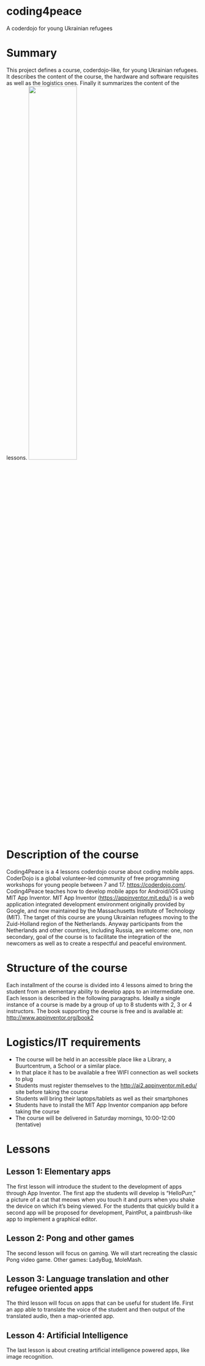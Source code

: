 # coding4peace
A coderdojo for young Ukrainian refugees
# Summary
This project defines a course, coderdojo-like, for young Ukrainian refugees. It describes the content of the course, the hardware and software requisites as well as the logistics ones. Finally it summarizes the content of the lessons.
<img src="http://3.bp.blogspot.com/-O91YlyJgieA/UIx5LHgVC1I/AAAAAAAAB4s/TH9i_5Y59GU/s1600/smalltalk.png" height=50% width=50%>
# Description of the course
Coding4Peace is a 4 lessons coderdojo course about coding mobile apps. 
CoderDojo is a global volunteer-led community of free programming workshops for young people between 7 and 17. https://coderdojo.com/.
Coding4Peace teaches how to develop mobile apps for Android/iOS using MIT App Inventor.
MIT App Inventor (https://appinventor.mit.edu/) is a web application integrated development environment originally provided by Google, and now maintained by the Massachusetts Institute of Technology (MIT). 
The target of this course are young Ukrainian refugees moving to the Zuid-Holland region of the Netherlands. Anyway participants from the Netherlands and other countries, including Russia, are welcome: one, non secondary, goal of the course is to facilitate the integration of the newcomers as well as to create a respectful and peaceful environment.
# Structure of the course
Each installment of the course is divided into 4 lessons aimed to bring the student from an elementary ability to develop apps to an intermediate one.  
Each lesson is described in the following paragraphs. Ideally a single instance of a course is made by a group of up to 8 students with 2, 3 or 4 instructors. The book supporting the course is free and is available at:
http://www.appinventor.org/book2
# Logistics/IT requirements
- The course will be held in an accessible place like a Library, a Buurtcentrum, a School or a similar place.
- In that place it has to be available a free WIFI connection as well sockets to plug 
- Students must register themselves to the http://ai2.appinventor.mit.edu/ site before taking the course
- Students will bring their laptops/tablets as well as their smartphones
- Students have to install the MIT App Inventor companion app before taking the course 
- The course will be delivered in Saturday mornings, 10:00-12:00 (tentative)
# Lessons
## Lesson 1: Elementary apps
The first lesson will introduce the student to the development of apps through App Inventor. The first app the students will develop is “HelloPurr,” a picture of a cat that meows when you touch it and purrs when you shake the device on which it’s being viewed. For the students that quickly build it a second app will be proposed for development, PaintPot, a paintbrush-like app to implement a graphical editor.
## Lesson 2: Pong and other games
The second lesson will focus on gaming. We will start recreating the classic Pong video game. Other games: LadyBug, MoleMash.
## Lesson 3: Language translation and other refugee oriented apps
The third lesson will focus on apps that can be useful for student life. First an app able to translate the voice of the student and then output of the translated audio, then a map-oriented app.
## Lesson 4: Artificial Intelligence
The last lesson is about creating artificial intelligence powered apps, like image recognition.









